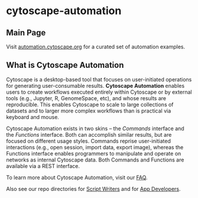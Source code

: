 # cytoscape-automation

## Main Page
Visit [automation.cytoscape.org](https://github.com/cytoscape/cytoscape-automation/wiki) for a curated set of automation examples.

## What is Cytoscape Automation
Cytoscape is a desktop-based tool that focuses on user-initiated operations for generating user-consumable results. **Cytoscape Automation** enables users to create workflows executed entirely within Cytoscape or by external tools (e.g., Jupyter, R, GenomeSpace, etc), and whose results are reproducible. This enables Cytoscape to scale to large collections of datasets and to larger more complex workflows than is practical via keyboard and mouse.

Cytoscape Automation exists in two skins – the *Commands* interface and the *Functions* interface. Both can accomplish similar results, but are focused on different usage styles. Commands reprise user-initiated interactions (e.g., open session, import data, export image), whereas the Functions interface enables programmers to manipulate and operate on networks as internal Cytoscape data. Both Commands and Functions are available via a REST interface.

To learn more about Cytoscape Automation, visit our [FAQ](https://docs.google.com/document/d/1QTrT-9ylhI4OX5DkauMo2ujLIqeg3WDUDwl77KLtfVY/edit).

Also see our repo directories for [Script Writers](for-scripters) and for [App Developers](for-app-developers).
